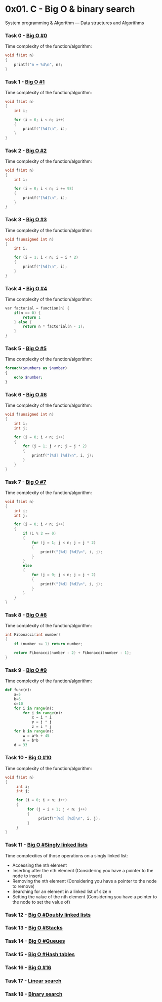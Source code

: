 # 0x01. C - Big O & binary search

System programming & Algorithm ― Data structures and Algorithms

### Task  0 - [Big O #0](BO-0)

Time complexity of the function/algorithm:

```c
void f(int n)
{
    printf("n = %d\n", n);
}
```

### Task  1 - [Big O #1](BO-1)

Time complexity of the function/algorithm:

```c
void f(int n)
{
    int i;

    for (i = 0; i < n; i++)
    {
        printf("[%d]\n", i);
    }
}
```

### Task  2 - [Big O #2](BO-2)

Time complexity of the function/algorithm:

```c
void f(int n)
{
    int i;

    for (i = 0; i < n; i += 98)
    {
        printf("[%d]\n", i);
    }
}
```

### Task  3 - [Big O #3](BO-3)

Time complexity of the function/algorithm:

```c
void f(unsigned int n)
{
    int i;

    for (i = 1; i < n; i = i * 2)
    {
        printf("[%d]\n", i);
    }
}
```

### Task  4 - [Big O #4](BO-4)

Time complexity of the function/algorithm:

```c
var factorial = function(n) {
    if(n == 0) {
        return 1
    } else {
        return n * factorial(n - 1);
    }
}
```

### Task  5 - [Big O #5](BO-5)

Time complexity of the function/algorithm:

```php
foreach($numbers as $number)
{
    echo $number;
}
```

### Task  6 - [Big O #6](BO-6)

Time complexity of the function/algorithm:

```c
void f(unsigned int n)
{
    int i;
    int j;

    for (i = 0; i < n; i++)
    {
        for (j = 1; j < n; j = j * 2)
        {
            printf("[%d] [%d]\n", i, j);
        }
    }
}
```

### Task  7 - [Big O #7](BO-7)

Time complexity of the function/algorithm:

```c
void f(int n)
{
    int i;
    int j;

    for (i = 0; i < n; i++)
    {
        if (i % 2 == 0)
        {
            for (j = 1; j < n; j = j * 2)
            {
                printf("[%d] [%d]\n", i, j);
            }
        }
        else
        {
            for (j = 0; j < n; j = j + 2)
            {
                printf("[%d] [%d]\n", i, j);
            }
        }
    }
}
```

### Task  8 - [Big O #8](BO-8)

Time complexity of the function/algorithm:

```c
int Fibonacci(int number)
{
    if (number <= 1) return number;

    return Fibonacci(number - 2) + Fibonacci(number - 1);
}
```

### Task  9 - [Big O #9](BO-9)

Time complexity of the function/algorithm:

```python
def func(n):
    a=5
    b=6
    c=10
    for i in range(n):
        for j in range(n):
            x = i * i
            y = j * j
            z = i * j
    for k in range(n):
        w = a*k + 45
        v = b*b
    d = 33
```

### Task 10 - [Big O #10](BO-10)

Time complexity of the function/algorithm:

```c
void f(int n)
{
     int i;
     int j;

     for (i = 0; i < n; i++)
     {
          for (j = i + 1; j < n; j++)
          {
               printf("[%d] [%d]\n", i, j);
          }
     }
}
```

### Task 11 - [Big O #Singly linked lists](BO-11)

Time complexities of those operations on a singly linked list:

- Accessing the nth element
- Inserting after the nth element (Considering you have a pointer to the node to insert)
- Removing the nth element (Considering you have a pointer to the node to remove)
- Searching for an element in a linked list of size n
- Setting the value of the nth element (Considering you have a pointer to the node to set the value of)

### Task 12 - [Big O #Doubly linked lists](BO-12)

### Task 13 - [Big O #Stacks](BO-13)

### Task 14 - [Big O #Queues](BO-14)

### Task 15 - [Big O #Hash tables](BO-15)

### Task 16 - [Big O #16](BO-16)

### Task 17 - [Linear search](0-linear.c)

### Task 18 - [Binary search](1-binary.c)
